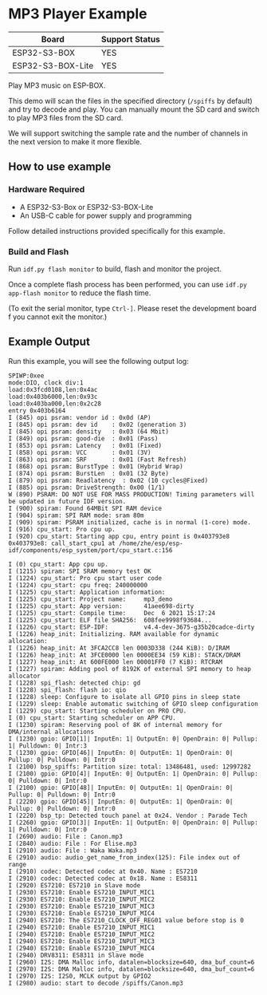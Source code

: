 # MP3 Player Example

| Board             | Support Status |
| ----------------- | -------------- |
| ESP32-S3-BOX      | YES            |
| ESP32-S3-BOX-Lite | YES            |

Play MP3 music on ESP-BOX.

This demo will scan the files in the specified directory (`/spiffs` by default) and try to decode and play. You can manually mount the SD card and switch to play MP3 files from the SD card.

We will support switching the sample rate and the number of channels in the next version to make it more flexible.

## How to use example

### Hardware Required

* A ESP32-S3-Box or ESP32-S3-BOX-Lite
* An USB-C cable for power supply and programming

Follow detailed instructions provided specifically for this example. 

### Build and Flash

Run `idf.py flash monitor` to build, flash and monitor the project.

Once a complete flash process has been performed, you can use `idf.py app-flash monitor` to reduce the flash time.

(To exit the serial monitor, type `Ctrl-]`. Please reset the development board f you cannot exit the monitor.)

## Example Output

Run this example, you will see the following output log:

```
SPIWP:0xee
mode:DIO, clock div:1
load:0x3fcd0108,len:0x4ac
load:0x403b6000,len:0x93c
load:0x403ba000,len:0x2c28
entry 0x403b6164
I (845) opi psram: vendor id : 0x0d (AP)
I (845) opi psram: dev id    : 0x02 (generation 3)
I (845) opi psram: density   : 0x03 (64 Mbit)
I (849) opi psram: good-die  : 0x01 (Pass)
I (853) opi psram: Latency   : 0x01 (Fixed)
I (858) opi psram: VCC       : 0x01 (3V)
I (863) opi psram: SRF       : 0x01 (Fast Refresh)
I (868) opi psram: BurstType : 0x01 (Hybrid Wrap)
I (874) opi psram: BurstLen  : 0x01 (32 Byte)
I (879) opi psram: Readlatency  : 0x02 (10 cycles@Fixed)
I (885) opi psram: DriveStrength: 0x00 (1/1)
W (890) PSRAM: DO NOT USE FOR MASS PRODUCTION! Timing parameters will be updated in future IDF version.
I (900) spiram: Found 64MBit SPI RAM device
I (904) spiram: SPI RAM mode: sram 80m
I (909) spiram: PSRAM initialized, cache is in normal (1-core) mode.
I (916) cpu_start: Pro cpu up.
I (920) cpu_start: Starting app cpu, entry point is 0x403793e8
0x403793e8: call_start_cpu1 at /home/zhe/esp/esp-idf/components/esp_system/port/cpu_start.c:156

I (0) cpu_start: App cpu up.
I (1215) spiram: SPI SRAM memory test OK
I (1224) cpu_start: Pro cpu start user code
I (1224) cpu_start: cpu freq: 240000000
I (1225) cpu_start: Application information:
I (1225) cpu_start: Project name:     mp3_demo
I (1225) cpu_start: App version:      41aee698-dirty
I (1225) cpu_start: Compile time:     Dec  6 2021 15:17:24
I (1225) cpu_start: ELF file SHA256:  608fee9998f93684...
I (1226) cpu_start: ESP-IDF:          v4.4-dev-3675-g35b20cadce-dirty
I (1226) heap_init: Initializing. RAM available for dynamic allocation:
I (1226) heap_init: At 3FCA2CC8 len 0003D338 (244 KiB): D/IRAM
I (1226) heap_init: At 3FCE0000 len 0000EE34 (59 KiB): STACK/DRAM
I (1227) heap_init: At 600FE000 len 00001FF0 (7 KiB): RTCRAM
I (1227) spiram: Adding pool of 8192K of external SPI memory to heap allocator
I (1228) spi_flash: detected chip: gd
I (1228) spi_flash: flash io: qio
I (1228) sleep: Configure to isolate all GPIO pins in sleep state
I (1229) sleep: Enable automatic switching of GPIO sleep configuration
I (1229) cpu_start: Starting scheduler on PRO CPU.
I (0) cpu_start: Starting scheduler on APP CPU.
I (1230) spiram: Reserving pool of 8K of internal memory for DMA/internal allocations
I (1230) gpio: GPIO[1]| InputEn: 1| OutputEn: 0| OpenDrain: 0| Pullup: 1| Pulldown: 0| Intr:3 
I (1230) gpio: GPIO[46]| InputEn: 0| OutputEn: 1| OpenDrain: 0| Pullup: 0| Pulldown: 0| Intr:0 
I (2100) bsp_spiffs: Partition size: total: 13486481, used: 12997282
I (2100) gpio: GPIO[4]| InputEn: 0| OutputEn: 1| OpenDrain: 0| Pullup: 0| Pulldown: 0| Intr:0 
I (2100) gpio: GPIO[48]| InputEn: 0| OutputEn: 1| OpenDrain: 0| Pullup: 0| Pulldown: 0| Intr:0 
I (2220) gpio: GPIO[45]| InputEn: 0| OutputEn: 1| OpenDrain: 0| Pullup: 0| Pulldown: 0| Intr:0 
I (2220) bsp_tp: Detected touch panel at 0x24. Vendor : Parade Tech
I (2260) gpio: GPIO[3]| InputEn: 1| OutputEn: 0| OpenDrain: 0| Pullup: 1| Pulldown: 0| Intr:0 
I (2690) audio: File : Canon.mp3
I (2840) audio: File : For Elise.mp3
I (2910) audio: File : Waka Waka.mp3
E (2910) audio: audio_get_name_from_index(125): File index out of range
I (2910) codec: Detected codec at 0x40. Name : ES7210
I (2910) codec: Detected codec at 0x18. Name : ES8311
I (2920) ES7210: ES7210 in Slave mode
I (2930) ES7210: Enable ES7210_INPUT_MIC1
I (2930) ES7210: Enable ES7210_INPUT_MIC2
I (2930) ES7210: Enable ES7210_INPUT_MIC3
I (2930) ES7210: Enable ES7210_INPUT_MIC4
I (2940) ES7210: The ES7210_CLOCK_OFF_REG01 value before stop is 0
I (2940) ES7210: Enable ES7210_INPUT_MIC1
I (2940) ES7210: Enable ES7210_INPUT_MIC2
I (2940) ES7210: Enable ES7210_INPUT_MIC3
I (2940) ES7210: Enable ES7210_INPUT_MIC4
I (2940) DRV8311: ES8311 in Slave mode
I (2960) I2S: DMA Malloc info, datalen=blocksize=640, dma_buf_count=6
I (2970) I2S: DMA Malloc info, datalen=blocksize=640, dma_buf_count=6
I (2970) I2S: I2S0, MCLK output by GPIO2
I (2980) audio: start to decode /spiffs/Canon.mp3
```
